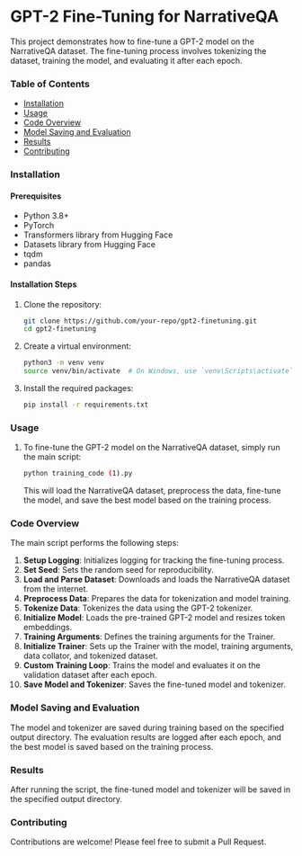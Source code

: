 
# GPT-2 Fine-Tuning for NarrativeQA

This project demonstrates how to fine-tune a GPT-2 model on the NarrativeQA dataset. The fine-tuning process involves tokenizing the dataset, training the model, and evaluating it after each epoch.

### Table of Contents

- [Installation](#installation)
- [Usage](#usage)
- [Code Overview](#code-overview)
- [Model Saving and Evaluation](#model-saving-and-evaluation)
- [Results](#results)
- [Contributing](#contributing)

### Installation

#### Prerequisites

- Python 3.8+
- PyTorch
- Transformers library from Hugging Face
- Datasets library from Hugging Face
- tqdm
- pandas

#### Installation Steps

1. Clone the repository:
    ```bash
    git clone https://github.com/your-repo/gpt2-finetuning.git
    cd gpt2-finetuning
    ```

2. Create a virtual environment:
    ```bash
    python3 -m venv venv
    source venv/bin/activate  # On Windows, use `venv\Scripts\activate`
    ```

3. Install the required packages:
    ```bash
    pip install -r requirements.txt
    ```

### Usage

1. To fine-tune the GPT-2 model on the NarrativeQA dataset, simply run the main script:
    ```bash
    python training_code (1).py
    ```

    This will load the NarrativeQA dataset, preprocess the data, fine-tune the model, and save the best model based on the training process.

### Code Overview

The main script performs the following steps:

1. **Setup Logging**: Initializes logging for tracking the fine-tuning process.
2. **Set Seed**: Sets the random seed for reproducibility.
3. **Load and Parse Dataset**: Downloads and loads the NarrativeQA dataset from the internet.
4. **Preprocess Data**: Prepares the data for tokenization and model training.
5. **Tokenize Data**: Tokenizes the data using the GPT-2 tokenizer.
6. **Initialize Model**: Loads the pre-trained GPT-2 model and resizes token embeddings.
7. **Training Arguments**: Defines the training arguments for the Trainer.
8. **Initialize Trainer**: Sets up the Trainer with the model, training arguments, data collator, and tokenized dataset.
9. **Custom Training Loop**: Trains the model and evaluates it on the validation dataset after each epoch.
10. **Save Model and Tokenizer**: Saves the fine-tuned model and tokenizer.

### Model Saving and Evaluation

The model and tokenizer are saved during training based on the specified output directory. The evaluation results are logged after each epoch, and the best model is saved based on the training process.

### Results

After running the script, the fine-tuned model and tokenizer will be saved in the specified output directory.

### Contributing

Contributions are welcome! Please feel free to submit a Pull Request.
